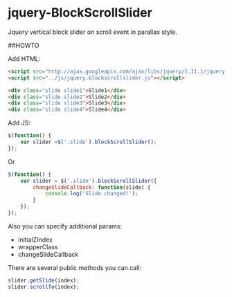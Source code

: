 jquery-BlockScrollSlider
========================

Jquery vertical block slider on scroll event in parallax style.


##HOWTO


Add HTML:
```html
<script src="http://ajax.googleapis.com/ajax/libs/jquery/1.11.1/jquery.min.js"></script>
<script src="../js/jquery.blockscrollslider.js"></script>

<div class="slide slide1">Slide1</div>
<div class="slide slide2">Slide2</div>
<div class="slide slide3">Slide3</div>
<div class="slide slide4">Slide4</div>
```

Add JS:
```javascript
$(function() {
    var slider =$('.slide').blockScrollSlider();
});
```

Or

```javascript
$(function() {
    var slider = $('.slide').blockScrollSlider({
        changeSlideCallback: function(slide) {
            console.log('Slide changed!');
        }
    });
});
```
Also you can specify additional params: 
   - initialZIndex
   - wrapperClass
   - changeSlideCallback

There are several public methods you can call:
```javascript
slider.getSlide(index);
slider.scrollTo(index);


